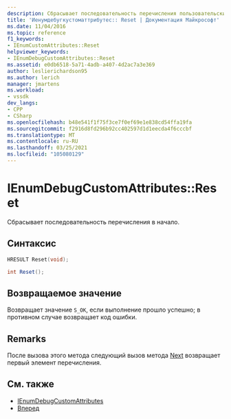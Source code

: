 ```yaml
---
description: Сбрасывает последовательность перечисления пользовательских атрибутов в начало.
title: 'Иенумдебугкустоматтрибутес:: Reset | Документация Майкрософт'
ms.date: 11/04/2016
ms.topic: reference
f1_keywords:
- IEnumCustomAttributes::Reset
helpviewer_keywords:
- IEnumDebugCustomAttributes::Reset
ms.assetid: e0db6518-5a71-4adb-a407-4d2ac7a3e369
author: leslierichardson95
ms.author: lerich
manager: jmartens
ms.workload:
- vssdk
dev_langs:
- CPP
- CSharp
ms.openlocfilehash: b48e541f1f75f3ce7f0ef69e1e838cd54ffa19fa
ms.sourcegitcommit: f2916d8fd296b92cc402597d1d1eecda4f6cccbf
ms.translationtype: MT
ms.contentlocale: ru-RU
ms.lasthandoff: 03/25/2021
ms.locfileid: "105080129"
---
```

# <a name="ienumdebugcustomattributesreset"></a>IEnumDebugCustomAttributes::Reset
Сбрасывает последовательность перечисления в начало.

## <a name="syntax"></a>Синтаксис

```cpp
HRESULT Reset(void);
```

```csharp
int Reset();
```

## <a name="return-value"></a>Возвращаемое значение
 Возвращает значение `S_OK`, если выполнение прошло успешно; в противном случае возвращает код ошибки.

## <a name="remarks"></a>Remarks
 После вызова этого метода следующий вызов метода [Next](../../../extensibility/debugger/reference/ienumdebugcustomattributes-next.md) возвращает первый элемент перечисления.

## <a name="see-also"></a>См. также
- [IEnumDebugCustomAttributes](../../../extensibility/debugger/reference/ienumdebugcustomattributes.md)
- [Вперед](../../../extensibility/debugger/reference/ienumdebugcustomattributes-next.md)
